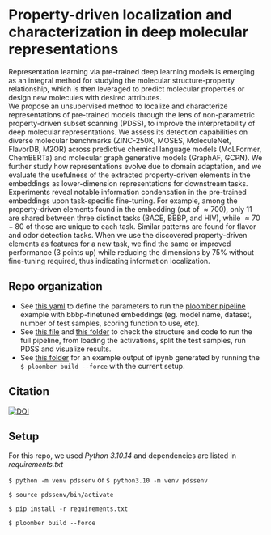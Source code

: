# Property-driven localization and characterization in deep molecular representations

Representation learning via pre-trained deep learning models is emerging as an integral method for studying the molecular structure-property relationship, which is then leveraged to predict molecular properties or design new molecules with desired attributes.   
We propose an unsupervised method to localize and characterize representations of pre-trained models through the lens of non-parametric property-driven subset scanning (PDSS), to improve the interpretability of deep molecular representations.
We assess its detection capabilities on diverse molecular benchmarks (ZINC-250K, MOSES, MoleculeNet, FlavorDB, M2OR) across predictive chemical language models (MoLFormer, ChemBERTa) and molecular graph generative models (GraphAF, GCPN). We further study how representations evolve due to domain adaptation, and we evaluate the usefulness of the extracted property-driven elements in the embeddings as lower-dimension representations for downstream tasks.  
Experiments reveal notable information condensation in the pre-trained embeddings upon task-specific fine-tuning.
For example, among the property-driven elements found in the embedding (out of $\approx 700$), only $11$ are shared between three distinct tasks (BACE, BBBP, and HIV), while $\approx 70-80$ of those are unique to each task. Similar patterns are found for flavor and odor detection tasks. 
When we use the discovered property-driven elements as features for a new task, we find the same or improved performance ($3$ points up) while reducing the dimensions by $75$% without fine-tuning required, thus indicating information localization. 


## Repo organization

- See [this yaml](./env.yaml) to define the parameters to run the [ploomber pipeline](https://ploomber.io/) example with bbbp-finetuned embeddings (eg. model name, dataset, number of test samples, scoring function to use, etc).
- See [this file](./pipeline.yaml) and [this folder](./tasks) to check the structure and code to run the full pipeline, from loading the activations, split the test samples, run PDSS and visualize results.
- See [this folder](./output/molformer/bbbp_finetune/) for an example output of ipynb generated by running the `$ ploomber build --force` with the current setup.



## Citation

[![DOI](https://zenodo.org/badge/943969596.svg)](https://doi.org/10.5281/zenodo.15001572)

## Setup 


For this repo, we used *Python 3.10.14* and dependencies are listed in *requirements.txt*

`$ python -m venv pdssenv` or `$ python3.10 -m venv pdssenv`

`$ source pdssenv/bin/activate`

`$ pip install -r requirements.txt`

`$ ploomber build --force  `
